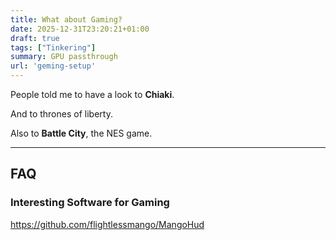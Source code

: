 ```yaml
---
title: What about Gaming?
date: 2025-12-31T23:20:21+01:00
draft: true
tags: ["Tinkering"]
summary: GPU passthrough
url: 'geming-setup'
---
```


People told me to have a look to **Chiaki**.

And to thrones of liberty.


Also to **Battle City**, the NES game.




---

## FAQ

### Interesting Software for Gaming

https://github.com/flightlessmango/MangoHud
